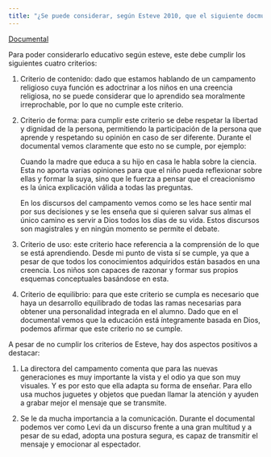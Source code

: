 ```yaml
---
title: "¿Se puede considerar, según Esteve 2010, que el siguiente docmuental es educactivo?"
---
```


[Documental](http://www.area-documental.com/player.php?titulo=Campamento%20Jesus)

Para poder considerarlo educativo según esteve, este debe cumplir los siguientes cuatro criterios:

1. Criterio de contenido: dado que estamos hablando de un campamento religioso cuya función es adoctrinar a los niños en una creencia religiosa, no se puede considerar que lo aprendido sea moralmente irreprochable, por lo que no cumple este criterio.

2. Criterio de forma: para cumplir este criterio se debe respetar la libertad y dignidad de la persona, permitiendo la participación de la persona que aprende y respetando su opinión en caso de ser diferente. Durante el documental vemos claramente que esto no se cumple, por ejemplo: 

    Cuando la madre que educa a su hijo en casa le habla sobre la ciencia. Esta no aporta varias opiniones para que el niño pueda reflexionar sobre ellas y formar la suya, sino que le fuerza a pensar que el creacionismo es la única explicación válida a todas las preguntas. 

    En los discursos del campamento vemos como se les hace sentir mal por sus decisiones y se les enseña que si quieren salvar sus almas el único camino es servir a Dios todos los días de su vida. Estos discursos son magistrales y en ningún momento se permite el debate.

3. Criterio de uso: este criterio hace referencia a la comprensión de lo que se está aprendiendo. Desde mi punto de vista sí se cumple, ya que a pesar de que todos los conocimientos adquiridos están basados en una creencia. Los niños son capaces de razonar y formar sus propios esquemas conceptuales basándose en esta. 

4. Criterio de equilibrio: para que este criterio se cumpla es necesario que haya un desarrollo equilibrado de todas las ramas necesarias para obtener una personalidad integrada en el alumno. Dado que en el documental vemos que la educación está íntegramente basada en Dios, podemos afirmar que este criterio no se cumple. 

A pesar de no cumplir los criterios de Esteve, hay dos aspectos positivos a destacar:

1. La directora del campamento comenta que para las nuevas generaciones es muy importante la vista y el odio ya que son muy visuales. Y es por esto que ella adapta su forma de enseñar. Para ello usa muchos juguetes y objetos que puedan llamar la atención y ayuden a grabar mejor el mensaje que se transmite. 

2. Se le da mucha importancia a la comunicación. Durante el documental podemos ver como Levi da un discurso frente a una gran multitud y a pesar de su edad, adopta una postura segura, es capaz de transmitir el mensaje y emocionar al espectador. 
